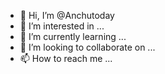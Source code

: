 - 👋 Hi, I’m @Anchutoday
- 👀 I’m interested in ...
- 🌱 I’m currently learning ...
- 💞️ I’m looking to collaborate on ...
- 📫 How to reach me ...

<!---
Anchutoday/Anchutoday is a ✨ special ✨ repository because its `README.md` (this file) appears on your GitHub profile.
You can click the Preview link to take a look at your changes.
--->
